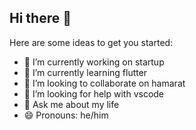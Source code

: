 ## Hi there 👋




Here are some ideas to get you started:

- 🔭 I’m currently working on startup
- 🌱 I’m currently learning flutter
- 👯 I’m looking to collaborate on hamarat
- 🤔 I’m looking for help with vscode
- 💬 Ask me about my life
- 😄 Pronouns: he/him

